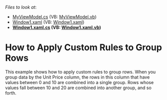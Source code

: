 <!-- default file list -->
*Files to look at*:

* [MyViewModel.cs](./CS/DXGrid_CustomGrouping/MyViewModel.cs) (VB: [MyViewModel.vb](./VB/DXGrid_CustomGrouping/MyViewModel.vb))
* [Window1.xaml](./CS/DXGrid_CustomGrouping/Window1.xaml) (VB: [Window1.xaml](./VB/DXGrid_CustomGrouping/Window1.xaml))
* **[Window1.xaml.cs](./CS/DXGrid_CustomGrouping/Window1.xaml.cs) (VB: [Window1.xaml.vb](./VB/DXGrid_CustomGrouping/Window1.xaml.vb))**
<!-- default file list end -->
# How to Apply Custom Rules to Group Rows

This example shows how to apply custom rules to group rows. When you group data by the Unit Price column, the rows in this column that have values between 0 and 10 are combined into a single group. Rows whose values fall between 10 and 20 are combined into another group, and so forth.
